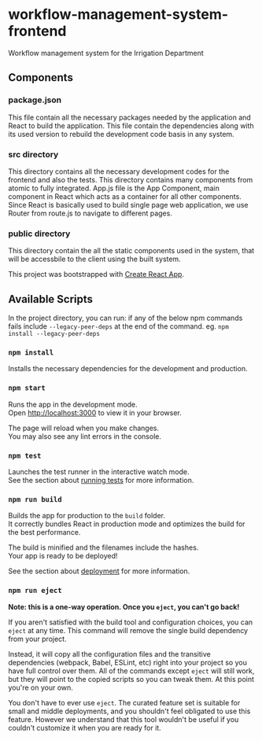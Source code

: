 # workflow-management-system-frontend
Workflow management system for the Irrigation Department

## Components

### package.json
This file contain all the necessary packages needed by the application and React to build the application. This file contain the dependencies along with its used version to rebuild the development code basis in any system.

### src directory
This directory contains all the necessary development codes for the frontend and also the tests.
This directory contains many components from atomic to fully integrated. App.js file is the App Component, main component in React which acts as a container for all other components. Since React is basically used to build single page web application, we use Router from route.js to navigate to different pages.

### public directory
This directory contain the all the static components used in the system, that will be accessbile to the client using the built system.

This project was bootstrapped with [Create React App](https://github.com/facebook/create-react-app).

## Available Scripts

In the project directory, you can run:
if any of the below npm commands fails include `--legacy-peer-deps` at the end of the command. eg. `npm install --legacy-peer-deps`

### `npm install`

Installs the necessary dependencies for the development and production.

### `npm start`

Runs the app in the development mode.\
Open [http://localhost:3000](http://localhost:3000) to view it in your browser.

The page will reload when you make changes.\
You may also see any lint errors in the console.

### `npm test`

Launches the test runner in the interactive watch mode.\
See the section about [running tests](https://facebook.github.io/create-react-app/docs/running-tests) for more information.

### `npm run build`

Builds the app for production to the `build` folder.\
It correctly bundles React in production mode and optimizes the build for the best performance.

The build is minified and the filenames include the hashes.\
Your app is ready to be deployed!

See the section about [deployment](https://facebook.github.io/create-react-app/docs/deployment) for more information.

### `npm run eject`

**Note: this is a one-way operation. Once you `eject`, you can't go back!**

If you aren't satisfied with the build tool and configuration choices, you can `eject` at any time. This command will remove the single build dependency from your project.

Instead, it will copy all the configuration files and the transitive dependencies (webpack, Babel, ESLint, etc) right into your project so you have full control over them. All of the commands except `eject` will still work, but they will point to the copied scripts so you can tweak them. At this point you're on your own.

You don't have to ever use `eject`. The curated feature set is suitable for small and middle deployments, and you shouldn't feel obligated to use this feature. However we understand that this tool wouldn't be useful if you couldn't customize it when you are ready for it.
